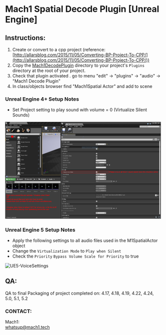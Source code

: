 # Mach1 Spatial Decode Plugin [Unreal Engine]

## Instructions:

1. Create or convert to a cpp project (reference: [http://allarsblog.com/2015/11/05/Converting-BP-Project-To-CPP/](http://allarsblog.com/2015/11/05/Converting-BP-Project-To-CPP/))
2. Copy the [Mach1DecodePlugin](Mach1DecodePlugin) directory to your project's `Plugins` directory at the root of your project.
3. Check that plugin activated . go to menu "edit" -> "plugins" -> "audio" -> "Mach1 Decode Plugin"
4. In class/objects browser find "Mach1Spatial Actor" and add to scene

### Unreal Engine 4+ Setup Notes
- Set Project setting to play sound with volume = 0 (Virtualize Silent Sounds)

![UE-VoiceSettings](.readme/UE_Virtualize_Issue.jpg)

### Unreal Engine 5 Setup Notes
- Apply the following settings to all audio files used in the M1SpatialActor object
- Change the `Virtualization Mode` to `Play when Silent`
- Check the `Priority` `Bypass Volume Scale for Priority` to true

![UE5-VoiceSettings](../.readme/UE5-VoiceSettings.png)

## QA:

QA to final Packaging of project completed on:
4.17, 4.18, 4.19, 4.22, 4.24, 5.0, 5.1, 5.2

### CONTACT:
Mach1:  
whatsup@mach1.tech
